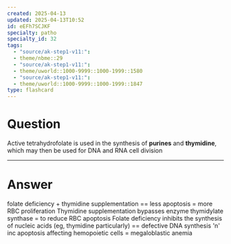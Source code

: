 ```yaml
---
created: 2025-04-13
updated: 2025-04-13T10:52
id: eEFh7SCJKF
specialty: patho
specialty_id: 32
tags:
  - "source/ak-step1-v11:": 
  - theme/nbme::29
  - "source/ak-step1-v11:": 
  - theme/uworld::1000-9999::1000-1999::1580
  - "source/ak-step1-v11:": 
  - theme/uworld::1000-9999::1000-1999::1847
type: flashcard
---
```


# Question
Active tetrahydrofolate is used in the synthesis of **purines** and **thymidine**, which may then be used for DNA and RNA cell division

---

# Answer
folate deficiency + thymidine supplementation == less apoptosis = more RBC proliferation   Thymidine supplementation bypasses enzyme thymidylate synthase = to reduce RBC apoptosis    Folate deficiency inhibits the synthesis of nucleic acids (eg, thymidine particularly) == defective DNA synthesis 'n' inc apoptosis affecting hemopoietic cells = megaloblastic anemia